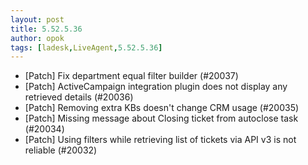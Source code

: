 ```yaml
---
layout: post
title: 5.52.5.36
author: opok
tags: [ladesk,LiveAgent,5.52.5.36]
---
```


- [Patch] Fix department equal filter builder (#20037)
- [Patch] ActiveCampaign integration plugin does not display any retrieved details (#20036)
- [Patch] Removing extra KBs doesn't change CRM usage (#20035)
- [Patch] Missing message about Closing ticket from autoclose task (#20034)
- [Patch] Using filters while retrieving list of tickets via API v3 is not reliable (#20032)
